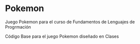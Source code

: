 # Pokemon
Juego Pokemon para el curso de Fundamentos de Lenguajes de Progrmación

Código Base para el juego Pokemon diseñado en Clases
